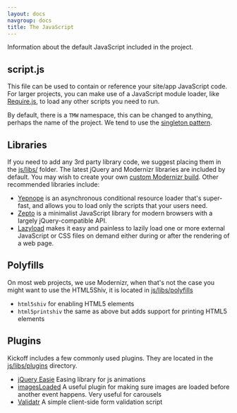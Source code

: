 ```yaml
---
layout: docs
navgroup: docs
title: The JavaScript
---
```


Information about the default JavaScript included in the project.

## script.js

This file can be used to contain or reference your site/app JavaScript code. For larger projects, you can make use of a JavaScript module loader, like [Require.js](http://requirejs.org/), to load any other scripts you need to run.

By default, there is a `TMW` namespace, this can be changed to anything, perhaps the name of the project. We tend to use the [singleton pattern](http://addyosmani.com/resources/essentialjsdesignpatterns/book/#singletonpatternjavascript).

## Libraries

If you need to add any 3rd party library code, we suggest placing them in the [js/libs/](https://github.com/tmwagency/kickoff/tree/master/js/libs) folder. The latest jQuery and Modernizr libraries are included by default. You may wish to create your own [custom Modernizr build](http://www.modernizr.com/download/). Other recommended libraries include:

* [Yepnope](http://yepnopejs.com/) is an asynchronous conditional resource loader that's super-fast, and allows you to load only the scripts that your users need.
* [Zepto](http://zeptojs.com/) is a minimalist JavaScript library for modern browsers with a largely jQuery-compatible API.
* [Lazyload](https://github.com/rgrove/lazyload/) makes it easy and painless to lazily load one or more external JavaScript or CSS files on demand either during or after the rendering of a web page.

## Polyfills

On most web projects, we use Modernizr, when that's not the case you might want to use the HTML5Shiv, it is located in [js/libs/polyfills](https://github.com/tmwagency/kickoff/tree/master/js/libs/polyfills)

* `html5shiv` for enabling HTML5 elements
* `html5printshiv` the same as above but adds support for printing HTML5 elements

## Plugins

Kickoff includes a few commonly used plugins. They are located in the [js/libs/plugins](https://github.com/tmwagency/kickoff/tree/master/js/libs/plugins) directory.

* [jQuery Easie](http://janne.aukia.com/easie/) Easing library for js animations
* [imagesLoaded](https://github.com/desandro/imagesloaded) A useful plugin for making sure images are loaded before another event happens. Very useful for carousels
* [Validatr](http://jaymorrow.github.com/validatr/) A simple client-side form validation script
